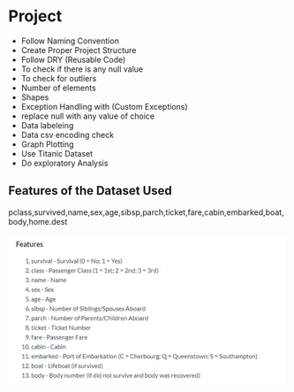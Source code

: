# Project
- Follow Naming Convention
- Create Proper Project Structure
- Follow DRY (Reusable Code)
- To check if there is any null value 
- To check for outliers
- Number of elements 
- Shapes
- Exception Handling with (Custom Exceptions)
- replace null with any value of choice
- Data labeleing
- Data csv encoding check 
- Graph Plotting
- Use Titanic Dataset
- Do exploratory Analysis


## Features of the Dataset Used


pclass,survived,name,sex,age,sibsp,parch,ticket,fare,cabin,embarked,boat,body,home.dest

![alt text](image.png)